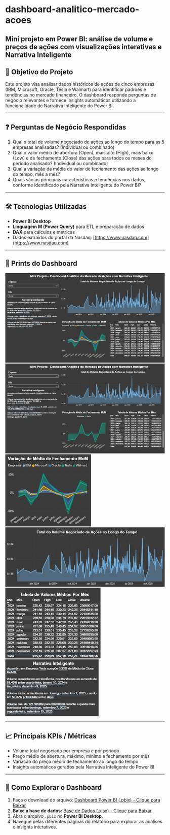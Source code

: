 # dashboard-analitico-mercado-acoes
Mini projeto em Power BI: análise de volume e preços de ações com visualizações interativas e Narrativa Inteligente
---

## 🎯 Objetivo do Projeto

Este projeto visa analisar dados históricos de ações de cinco empresas (IBM, Microsoft, Oracle, Tesla e Walmart) para identificar padrões e tendências no mercado financeiro. O dashboard responde perguntas de negócio relevantes e fornece insights automáticos utilizando a funcionalidade de Narrativa Inteligente do Power BI.

---

## ❓ Perguntas de Negócio Respondidas

1. Qual o total de volume negociado de ações ao longo do tempo para as 5 empresas analisadas? (Individual ou combinado)  
2. Qual o valor médio de abertura (Open), mais alto (High), mais baixo (Low) e de fechamento (Close) das ações para todos os meses do período analisado? (Individual ou combinado)  
3. Qual a variação da média do valor de fechamento das ações ao longo do tempo, mês a mês?  
4. Quais são as principais características e tendências nos dados, conforme identificado pela Narrativa Inteligente do Power BI?

---

## 🛠 Tecnologias Utilizadas

- **Power BI Desktop**  
- **Linguagem M (Power Query)** para ETL e preparação de dados
- **DAX** para cálculos e métricas  
- Dados extraídos do portal da Nasdaq: [https://www.nasdaq.com](https://www.nasdaq.com)

---

## 📸 Prints do Dashboard

![Visão Geral](images/visao_geral.png)  
![Análise por Empresa](images/visao_tesla.png)  
![Variação de Média de Fechamento MoM](images/media_fechamento.png)  
![Total do Volume Negociado de Ações ao Longo do Tempo](images/total_vol_negociado.png)
![Total de Valores Médios por Mês](images/valores_medios.png)
![Narrativa Inteligente](images/narrativa_inteligente.png)

---

## 📈 Principais KPIs / Métricas

- Volume total negociado por empresa e por período  
- Preço médio de abertura, máximo, mínimo e fechamento por mês  
- Variação do preço médio de fechamento ao longo do tempo  
- Insights automáticos gerados pela Narrativa Inteligente do Power BI

---

## 🚀 Como Explorar o Dashboard

1. Faça o download do arquivo:
[Dashboard Power BI (.pbix) - Clique para Baixar]([files/dashboard-analitico-mercado-acoes.pbix](https://github.com/lidsonmendes/dashboard-analitico-mercado-acoes/raw/refs/heads/main/files/dashboard-analitico-mercado-acoes.pbix))  
2. **Baixe a base de dados:**
[Base de Dados (.xlsx) - Clique para Baixar]([files/StockMarketNew.xlsx](https://github.com/lidsonmendes/dashboard-analitico-mercado-acoes/raw/refs/heads/main/files/StockMarketNew.xlsx))
3. Abra o arquivo `.pbix` no **Power BI Desktop**.
4. Navegue pelas diferentes páginas do relatório para explorar as análises e insights interativos.  

